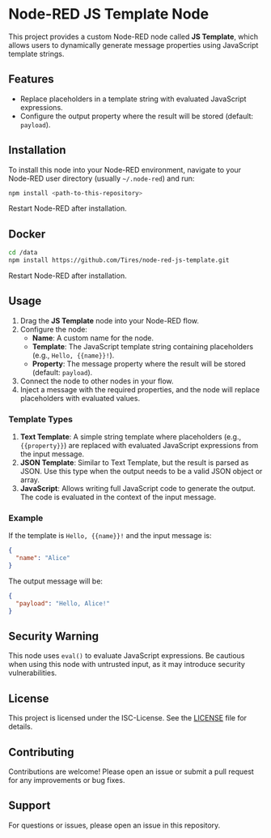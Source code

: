 # Node-RED JS Template Node

This project provides a custom Node-RED node called **JS Template**, which allows users to dynamically generate message properties using JavaScript template strings.

## Features

- Replace placeholders in a template string with evaluated JavaScript expressions.
- Configure the output property where the result will be stored (default: `payload`).

## Installation

To install this node into your Node-RED environment, navigate to your Node-RED user directory (usually `~/.node-red`) and run:

```bash
npm install <path-to-this-repository>
```

Restart Node-RED after installation.

## Docker

```bash
cd /data
npm install https://github.com/Tires/node-red-js-template.git
```

Restart Node-RED after installation.

## Usage

1. Drag the **JS Template** node into your Node-RED flow.
2. Configure the node:
   - **Name**: A custom name for the node.
   - **Template**: The JavaScript template string containing placeholders (e.g., `Hello, {{name}}!`).
   - **Property**: The message property where the result will be stored (default: `payload`).
3. Connect the node to other nodes in your flow.
4. Inject a message with the required properties, and the node will replace placeholders with evaluated values.

### Template Types

1. **Text Template**: A simple string template where placeholders (e.g., `{{property}}`) are replaced with evaluated JavaScript expressions from the input message.
2. **JSON Template**: Similar to Text Template, but the result is parsed as JSON. Use this type when the output needs to be a valid JSON object or array.
3. **JavaScript**: Allows writing full JavaScript code to generate the output. The code is evaluated in the context of the input message.

### Example

If the template is `Hello, {{name}}!` and the input message is:

```json
{
  "name": "Alice"
}
```

The output message will be:

```json
{
  "payload": "Hello, Alice!"
}
```

## Security Warning

This node uses `eval()` to evaluate JavaScript expressions. Be cautious when using this node with untrusted input, as it may introduce security vulnerabilities.

## License

This project is licensed under the ISC-License. See the [LICENSE](LICENSE) file for details.

## Contributing

Contributions are welcome! Please open an issue or submit a pull request for any improvements or bug fixes.

## Support

For questions or issues, please open an issue in this repository.
